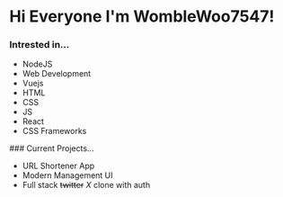 # Hi Everyone I'm WombleWoo7547!

### Intrested in...
* NodeJS
* Web Development
 * Vuejs
 * HTML
 * CSS
 * JS
 * React
 * CSS Frameworks

### Current Projects...
* URL Shortener App
* Modern Management UI
* Full stack ~~twitter~~ *X* clone with auth
